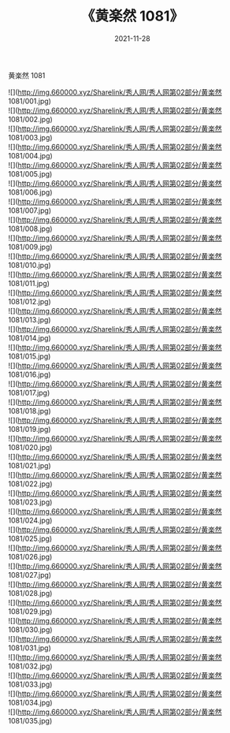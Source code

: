 ﻿---
layout: post
title:  《黄楽然 1081》
date:   2021-11-28
img: http://img.660000.xyz/Sharelink/秀人网/秀人网第02部分/黄楽然 1081/000.jpg
categories: [美女, 清纯, 唯美]
---

黄楽然 1081

  ![](http://img.660000.xyz/Sharelink/秀人网/秀人网第02部分/黄楽然 1081/001.jpg) <br> ![](http://img.660000.xyz/Sharelink/秀人网/秀人网第02部分/黄楽然 1081/002.jpg) <br> ![](http://img.660000.xyz/Sharelink/秀人网/秀人网第02部分/黄楽然 1081/003.jpg) <br> ![](http://img.660000.xyz/Sharelink/秀人网/秀人网第02部分/黄楽然 1081/004.jpg) <br> ![](http://img.660000.xyz/Sharelink/秀人网/秀人网第02部分/黄楽然 1081/005.jpg) <br> ![](http://img.660000.xyz/Sharelink/秀人网/秀人网第02部分/黄楽然 1081/006.jpg) <br> ![](http://img.660000.xyz/Sharelink/秀人网/秀人网第02部分/黄楽然 1081/007.jpg) <br> ![](http://img.660000.xyz/Sharelink/秀人网/秀人网第02部分/黄楽然 1081/008.jpg) <br> ![](http://img.660000.xyz/Sharelink/秀人网/秀人网第02部分/黄楽然 1081/009.jpg) <br> ![](http://img.660000.xyz/Sharelink/秀人网/秀人网第02部分/黄楽然 1081/010.jpg) <br> ![](http://img.660000.xyz/Sharelink/秀人网/秀人网第02部分/黄楽然 1081/011.jpg) <br> ![](http://img.660000.xyz/Sharelink/秀人网/秀人网第02部分/黄楽然 1081/012.jpg) <br> ![](http://img.660000.xyz/Sharelink/秀人网/秀人网第02部分/黄楽然 1081/013.jpg) <br> ![](http://img.660000.xyz/Sharelink/秀人网/秀人网第02部分/黄楽然 1081/014.jpg) <br> ![](http://img.660000.xyz/Sharelink/秀人网/秀人网第02部分/黄楽然 1081/015.jpg) <br> ![](http://img.660000.xyz/Sharelink/秀人网/秀人网第02部分/黄楽然 1081/016.jpg) <br> ![](http://img.660000.xyz/Sharelink/秀人网/秀人网第02部分/黄楽然 1081/017.jpg) <br> ![](http://img.660000.xyz/Sharelink/秀人网/秀人网第02部分/黄楽然 1081/018.jpg) <br> ![](http://img.660000.xyz/Sharelink/秀人网/秀人网第02部分/黄楽然 1081/019.jpg) <br> ![](http://img.660000.xyz/Sharelink/秀人网/秀人网第02部分/黄楽然 1081/020.jpg) <br> ![](http://img.660000.xyz/Sharelink/秀人网/秀人网第02部分/黄楽然 1081/021.jpg) <br> ![](http://img.660000.xyz/Sharelink/秀人网/秀人网第02部分/黄楽然 1081/022.jpg) <br> ![](http://img.660000.xyz/Sharelink/秀人网/秀人网第02部分/黄楽然 1081/023.jpg) <br> ![](http://img.660000.xyz/Sharelink/秀人网/秀人网第02部分/黄楽然 1081/024.jpg) <br> ![](http://img.660000.xyz/Sharelink/秀人网/秀人网第02部分/黄楽然 1081/025.jpg) <br> ![](http://img.660000.xyz/Sharelink/秀人网/秀人网第02部分/黄楽然 1081/026.jpg) <br> ![](http://img.660000.xyz/Sharelink/秀人网/秀人网第02部分/黄楽然 1081/027.jpg) <br> ![](http://img.660000.xyz/Sharelink/秀人网/秀人网第02部分/黄楽然 1081/028.jpg) <br> ![](http://img.660000.xyz/Sharelink/秀人网/秀人网第02部分/黄楽然 1081/029.jpg) <br> ![](http://img.660000.xyz/Sharelink/秀人网/秀人网第02部分/黄楽然 1081/030.jpg) <br> ![](http://img.660000.xyz/Sharelink/秀人网/秀人网第02部分/黄楽然 1081/031.jpg) <br> ![](http://img.660000.xyz/Sharelink/秀人网/秀人网第02部分/黄楽然 1081/032.jpg) <br> ![](http://img.660000.xyz/Sharelink/秀人网/秀人网第02部分/黄楽然 1081/033.jpg) <br> ![](http://img.660000.xyz/Sharelink/秀人网/秀人网第02部分/黄楽然 1081/034.jpg) <br> ![](http://img.660000.xyz/Sharelink/秀人网/秀人网第02部分/黄楽然 1081/035.jpg) <br>